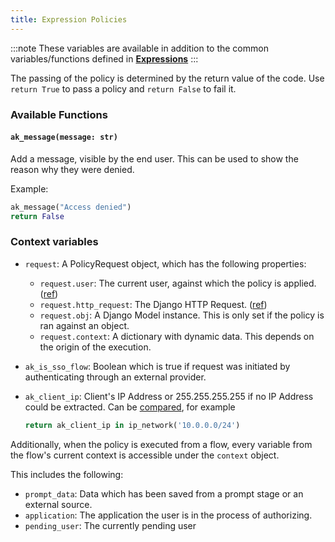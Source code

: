 ```yaml
---
title: Expression Policies
---
```


:::note
These variables are available in addition to the common variables/functions defined in [**Expressions**](../expressions/index.md)
:::

The passing of the policy is determined by the return value of the code. Use `return True` to pass a policy and `return False` to fail it.

### Available Functions

#### `ak_message(message: str)`

Add a message, visible by the end user. This can be used to show the reason why they were denied.

Example:

```python
ak_message("Access denied")
return False
```

### Context variables

-   `request`: A PolicyRequest object, which has the following properties:
    -   `request.user`: The current user, against which the policy is applied. ([ref](../expressions/reference/user-object.md))
    -   `request.http_request`: The Django HTTP Request. ([ref](https://docs.djangoproject.com/en/3.0/ref/request-response/#httprequest-objects))
    -   `request.obj`: A Django Model instance. This is only set if the policy is ran against an object.
    -   `request.context`: A dictionary with dynamic data. This depends on the origin of the execution.
-   `ak_is_sso_flow`: Boolean which is true if request was initiated by authenticating through an external provider.
-   `ak_client_ip`: Client's IP Address or 255.255.255.255 if no IP Address could be extracted. Can be [compared](../expressions/index.md#comparing-ip-addresses), for example

    ```python
    return ak_client_ip in ip_network('10.0.0.0/24')
    ```

Additionally, when the policy is executed from a flow, every variable from the flow's current context is accessible under the `context` object.

This includes the following:

-   `prompt_data`: Data which has been saved from a prompt stage or an external source.
-   `application`: The application the user is in the process of authorizing.
-   `pending_user`: The currently pending user
